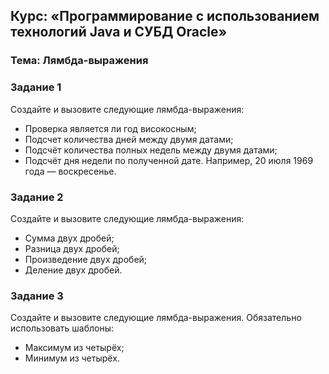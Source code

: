 ## Курс: «Программирование с использованием технологий Java и СУБД Oracle»

### Тема: Лямбда-выражения

### Задание 1
Создайте и вызовите следующие лямбда-выражения:
- Проверка является ли год високосным;
- Подсчет количества дней между двумя датами;
- Подсчёт количества полных недель между двумя датами;
- Подсчёт дня недели по полученной дате.
  Например, 20 июля 1969 года — воскресенье.

### Задание 2
Создайте и вызовите следующие лямбда-выражения:
- Сумма двух дробей;
- Разница двух дробей;
- Произведение двух дробей;
- Деление двух дробей.

### Задание 3
Создайте и вызовите следующие лямбда-выражения.
Обязательно использовать шаблоны:
- Максимум из четырёх;
- Минимум из четырёх.

